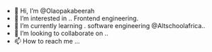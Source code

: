 - 👋 Hi, I’m @Olaopakabeerah
- 👀 I’m interested in .. Frontend engineering.
- 🌱 I’m currently learning . software engineering @Altschoolafrica..
- 💞️ I’m looking to collaborate on ..
- 📫 How to reach me ...

<!---
Olaopakabeerah/Olaopakabeerah is a ✨ special ✨ repository because its `README.md` (this file) appears on your GitHub profile.
You can click the Preview link to take a look at your changes.
--->
